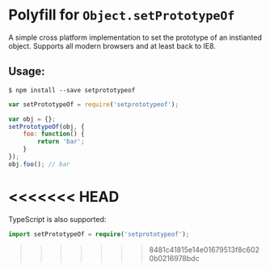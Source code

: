 # Polyfill for `Object.setPrototypeOf`

A simple cross platform implementation to set the prototype of an instianted object.  Supports all modern browsers and at least back to IE8.

## Usage:

```
$ npm install --save setprototypeof
```

```javascript
var setPrototypeOf = require('setprototypeof');

var obj = {};
setPrototypeOf(obj, {
	foo: function() {
		return 'bar';
	}
});
obj.foo(); // bar
```
<<<<<<< HEAD
=======

TypeScript is also supported:
```typescript
import setPrototypeOf = require('setprototypeof');
```
>>>>>>> 8481c41815e14e01679513f8c6020b0216978bdc
